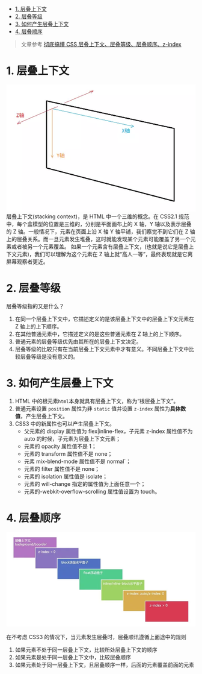 <!-- TOC -->

- [1. 层叠上下文](#1-%e5%b1%82%e5%8f%a0%e4%b8%8a%e4%b8%8b%e6%96%87)
- [2. 层叠等级](#2-%e5%b1%82%e5%8f%a0%e7%ad%89%e7%ba%a7)
- [3. 如何产生层叠上下文](#3-%e5%a6%82%e4%bd%95%e4%ba%a7%e7%94%9f%e5%b1%82%e5%8f%a0%e4%b8%8a%e4%b8%8b%e6%96%87)
- [4. 层叠顺序](#4-%e5%b1%82%e5%8f%a0%e9%a1%ba%e5%ba%8f)

<!-- /TOC -->

> 文章参考 [彻底搞懂 CSS 层叠上下文、层叠等级、层叠顺序、z-index](https://juejin.im/post/5b876f86518825431079ddd6)

# 1. 层叠上下文

![coordinate](../assets/images/css-coordinate.jpg)
层叠上下文(stacking context)，是 HTML 中一个三维的概念。在 CSS2.1 规范中，每个盒模型的位置是三维的，分别是平面画布上的 X 轴，Y 轴以及表示层叠的 Z 轴。一般情况下，元素在页面上沿 X 轴 Y 轴平铺，我们察觉不到它们在 Z 轴上的层叠关系。而一旦元素发生堆叠，这时就能发现某个元素可能覆盖了另一个元素或者被另一个元素覆盖。
如果一个元素含有层叠上下文，(也就是说它是层叠上下文元素)，我们可以理解为这个元素在 Z 轴上就“高人一等”，最终表现就是它离屏幕观察者更近。

# 2. 层叠等级

层叠等级指的又是什么？

1. 在同一个层叠上下文中，它描述定义的是该层叠上下文中的层叠上下文元素在 Z 轴上的上下顺序。
2. 在其他普通元素中，它描述定义的是这些普通元素在 Z 轴上的上下顺序。
3. 普通元素的层叠等级优先由其所在的层叠上下文决定。
4. 层叠等级的比较只有在当前层叠上下文元素中才有意义。不同层叠上下文中比较层叠等级是没有意义的。

# 3. 如何产生层叠上下文

1. HTML 中的根元素`html`本身就具有层叠上下文，称为“根层叠上下文”。
2. 普通元素设置 `position` 属性为非 `static` 值并设置 `z-index` 属性为**具体数值**，产生层叠上下文。
3. CSS3 中的新属性也可以产生层叠上下文。
   - 父元素的 display 属性值为 flex|inline-flex，子元素 z-index 属性值不为 auto 的时候，子元素为层叠上下文元素；
   - 元素的 opacity 属性值不是 1；
   - 元素的 transform 属性值不是 none；
   - 元素 mix-blend-mode 属性值不是 normal`；
   - 元素的 filter 属性值不是 none；
   - 元素的 isolation 属性值是 isolate；
   - 元素的 will-change 指定的属性值为上面任意一个；
   - 元素的-webkit-overflow-scrolling 属性值设置为 touch。

# 4. 层叠顺序

![stacking](../assets/images/css-stacking.jpg)

在不考虑 CSS3 的情况下，当元素发生层叠时，层叠顺讯遵循上面途中的规则

1. 如果元素不处于同一层叠上下文，比较所处层叠上下文的顺序
2. 如果元素是处于同一层叠上下文中，比较层叠顺序
3. 如果元素处于同一层叠上下文，且层叠顺序一样，后面的元素覆盖前面的元素

